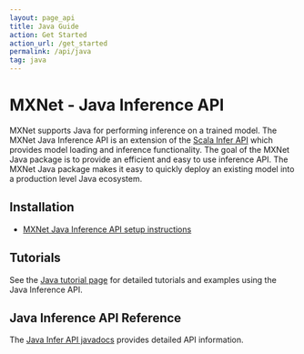 ```yaml
---
layout: page_api
title: Java Guide
action: Get Started
action_url: /get_started
permalink: /api/java
tag: java
---
```

<!--- Licensed to the Apache Software Foundation (ASF) under one -->
<!--- or more contributor license agreements.  See the NOTICE file -->
<!--- distributed with this work for additional information -->
<!--- regarding copyright ownership.  The ASF licenses this file -->
<!--- to you under the Apache License, Version 2.0 (the -->
<!--- "License"); you may not use this file except in compliance -->
<!--- with the License.  You may obtain a copy of the License at -->

<!---   http://www.apache.org/licenses/LICENSE-2.0 -->

<!--- Unless required by applicable law or agreed to in writing, -->
<!--- software distributed under the License is distributed on an -->
<!--- "AS IS" BASIS, WITHOUT WARRANTIES OR CONDITIONS OF ANY -->
<!--- KIND, either express or implied.  See the License for the -->
<!--- specific language governing permissions and limitations -->
<!--- under the License. -->


# MXNet - Java Inference API

MXNet supports Java for performing inference on a trained model. The MXNet Java Inference API is an extension of the [Scala Infer API]({{'/api/scala/docs/api/#org.apache.mxnet.infer.package'|relative_url}}) which provides model loading and inference functionality.
The goal of the MXNet Java package is to provide an efficient and easy to use inference API.
The MXNet Java package makes it easy to quickly deploy an existing model into a production level Java ecosystem.

## Installation
* [MXNet Java Inference API setup instructions]({{'/get_started/java_setup'|relative_url}})

## Tutorials
See the [Java tutorial page]({{'/api/java/docs/tutorials'|relative_url}}) for detailed tutorials and examples using the Java Inference API.

## Java Inference API Reference
The [Java Infer API javadocs]({{'/api/java/docs/api/#org.apache.mxnet.infer.javaapi.package'|relative_url}}) provides detailed API information.